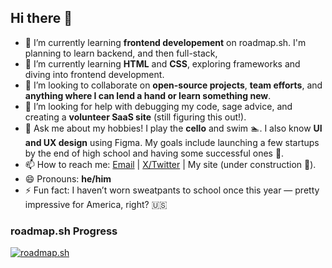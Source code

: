 ## Hi there 👋

<!--
**xpcello/xpcello** is a ✨ _special_ ✨ repository because its README.md (this file) appears on your GitHub profile.
-->

- 🔭 I’m currently learning **frontend developement** on roadmap.sh. I'm planning to learn backend, and then full-stack,
- 🌱 I’m currently learning **HTML** and **CSS**, exploring frameworks and diving into frontend development.  
- 👯 I’m looking to collaborate on **open-source projects**, **team efforts**, and **anything where I can lend a hand or learn something new**.  
- 🤔 I’m looking for help with debugging my code, sage advice, and creating a **volunteer SaaS site** (still figuring this out!).  
- 💬 Ask me about my hobbies! I play the **cello** and swim 🏊. I also know **UI and UX design** using Figma. My goals include launching a few startups by the end of high school and having some successful ones 🚀.  
- 📫 How to reach me: [Email](mailto:contact@xavierp.me) | [X/Twitter](https://x.com/xpcello) | My site (under construction 🚧).  
- 😄 Pronouns: **he/him**  
- ⚡ Fun fact: I haven’t worn sweatpants to school once this year — pretty impressive for America, right? 🇺🇸  

### roadmap.sh Progress
[![roadmap.sh](https://roadmap.sh/card/tall/6730facd31d65c235dd2c668?variant=dark)](https://roadmap.sh)

